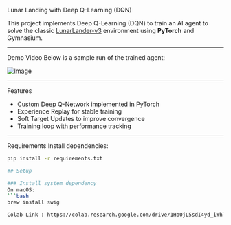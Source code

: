 Lunar Landing with Deep Q-Learning (DQN)

This project implements Deep Q-Learning (DQN) to train an AI agent to solve the classic [LunarLander-v3](https://gymnasium.farama.org/environments/box2d/lunar_lander/) environment using **PyTorch** and Gymnasium.

---

Demo Video
Below is a sample run of the trained agent:

[![Image](https://github.com/user-attachments/assets/127f66a1-b427-47dd-a01a-972ab160042c)](https://github.com/user-attachments/assets/1b13e19a-4e3f-4879-9721-16c9aed44067)

---

Features
- Custom Deep Q-Network implemented in PyTorch  
- Experience Replay for stable training  
- Soft Target Updates to improve convergence  
- Training loop with performance tracking  

---

Requirements
Install dependencies:
```bash
pip install -r requirements.txt

## Setup

### Install system dependency
On macOS:
```bash
brew install swig

Colab Link : https://colab.research.google.com/drive/1Ho0jL5sdI4yd_iWhToyNAV6aAbPVYDpO?authuser=3#scrollTo=cb9nVvU2Okhk
